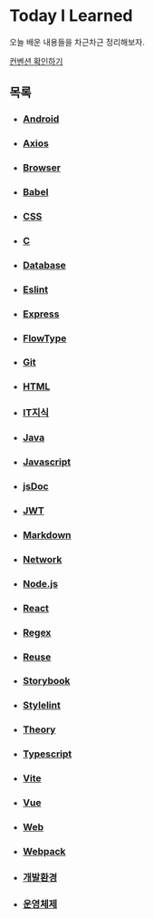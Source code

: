 # Today I Learned

오늘 배운 내용들을 차근차근 정리해보자.

[컨벤션 확인하기](./convention.md)

## 목록

- ### [Android](./Android)

- ### [Axios](./Axios)

- ### [Browser](./Browser)

- ### [Babel](./Babel)

- ### [CSS](./CSS)

- ### [C](./C)

- ### [Database](./Database)

- ### [Eslint](./Eslint)

- ### [Express](./Express)

- ### [FlowType](./FlowType)

- ### [Git](./Git)

- ### [HTML](./HTML)

- ### [IT지식](./IT지식)

- ### [Java](./Java)

- ### [Javascript](./Javascript)

- ### [jsDoc](./jsDoc)

- ### [JWT](./JWT)

- ### [Markdown](./Markdown)

- ### [Network](./Network)

- ### [Node.js](./Node.js)

- ### [React](./React)

- ### [Regex](./Regex)

- ### [Reuse](./Reuse)

- ### [Storybook](./Storybook)

- ### [Stylelint](./Stylelint)

- ### [Theory](./Theory)

- ### [Typescript](./Typescript)

- ### [Vite](./Vite)

- ### [Vue](./Vue)

- ### [Web](./Web)

- ### [Webpack](./Webpack)

- ### [개발환경](./개발환경)

- ### [운영체제](./운영체제)
